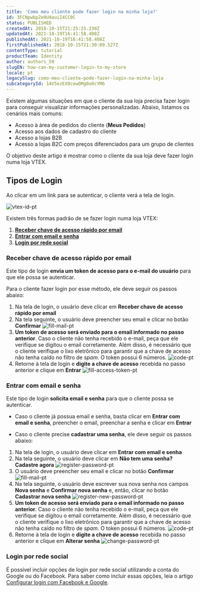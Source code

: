 ```yaml
---
title: 'Como meu cliente pode fazer login na minha loja?'
id: 3FCNpwbpZe0U4auiI4CC0C
status: PUBLISHED
createdAt: 2018-10-15T21:25:25.230Z
updatedAt: 2021-10-19T16:41:58.408Z
publishedAt: 2021-10-19T16:41:58.408Z
firstPublishedAt: 2018-10-15T21:30:09.527Z
contentType: tutorial
productTeam: Identity
author: authors_59
slugEN: how-can-my-customer-login-to-my-store
locale: pt
legacySlug: como-meu-cliente-pode-fazer-login-na-minha-loja
subcategoryId: 14V5ezEX0cewOMg0o0cYM6
---
```


Existem algumas situações em que o cliente da sua loja precisa fazer login para conseguir visualizar informações personalizadas. Abaixo, listamos os cenários mais comuns:

- Acesso à área de pedidos do cliente (__Meus Pedidos__)
- Acesso aos dados de cadastro do cliente
- Acesso a lojas B2B 
- Acesso a lojas B2C com preços diferenciados para um grupo de clientes

O objetivo deste artigo é mostrar como o cliente da sua loja deve fazer login numa loja VTEX.

## Tipos de Login

Ao clicar em um link para se autenticar, o cliente verá a tela de login.

![vtex-id-pt](https://raw.githubusercontent.com/vtexdocs/help-center-content/refs/heads/main/_1.png)

Existem três formas padrão de se fazer login numa loja VTEX:

1. [__Receber chave de acesso rápido por email__](#receber-chave-de-acesso-rapido-por-email)
2. [__Entrar com email e senha__](#entrar-com-email-e-senha)
3. [__Login por rede social__](#login-por-rede-social)

### Receber chave de acesso rápido por email

Este tipo de login __envia um token de acesso para o e-mail do usuário__ para que ele possa se autenticar.

Para o cliente fazer login por esse método, ele deve seguir os passos abaixo:

1. Na tela de login, o usuário deve clicar em __Receber chave de acesso rápido por email__
2. Na tela seguinte, o usuário deve preencher seu email e clicar no botão __Confirmar__ ![fill-mail-pt](https://raw.githubusercontent.com/vtexdocs/help-center-content/refs/heads/main/_2.png)
3. __Um token de acesso será enviado para o email informado no passo anterior__. Caso o cliente não tenha recebido o e-mail, peça que ele verifique se digitou o email corretamente. Além disso, é necessário que o cliente verifique o lixo eletrônico para garantir que a chave de acesso não tenha caído no filtro de *spam*. O token possui 6 números. ![code-pt](https://raw.githubusercontent.com/vtexdocs/help-center-content/refs/heads/main/_3.png)
4. Retorne à tela de login e __digite a chave de acesso__ recebida no passo anterior e clique em __Entrar__ ![fill-access-token-pt](https://raw.githubusercontent.com/vtexdocs/help-center-content/refs/heads/main/_4.png)

### Entrar com email e senha

Este tipo de login __solicita email e senha__ para que o cliente possa se autenticar.

- Caso o cliente já possua email e senha, basta clicar em __Entrar com email e senha__, preencher o email, preenchar a senha e clicar em __Entrar__

- Caso o cliente precise __cadastrar uma senha__, ele deve seguir os passos abaixo:

1. Na tela de login, o usuário deve clicar em __Entrar com email e senha__
2. Na tela seguinte, o usuário deve clicar em  __Não tem uma senha? Cadastre agora__ ![register-password-pt](https://raw.githubusercontent.com/vtexdocs/help-center-content/refs/heads/main/_5.png)
3. O usuário deve preencher seu email e clicar no botão __Confirmar__ ![fill-mail-pt](https://raw.githubusercontent.com/vtexdocs/help-center-content/refs/heads/main/_6.png)
4. Na tela seguinte, o usuário deve escrever sua nova senha nos campos __Nova senha__ e __Confirmar nova senha__ e, então, clicar no botão __Cadastrar nova senha__ ![register-new-password-pt](https://raw.githubusercontent.com/vtexdocs/help-center-content/refs/heads/main/_7.png)
5. __Um token de acesso será enviado para o email informado no passo anterior__. Caso o cliente não tenha recebido o e-mail, peça que ele verifique se digitou o email corretamente. Além disso, é necessário que o cliente verifique o lixo eletrônico para garantir que a chave de acesso não tenha caído no filtro de *spam*. O token possui 6 números. ![code-pt](https://raw.githubusercontent.com/vtexdocs/help-center-content/refs/heads/main/_8.png)
6. Retorne à tela de login e __digite a chave de acesso__ recebida no passo anterior e clique em __Alterar senha__ ![change-password-pt](https://raw.githubusercontent.com/vtexdocs/help-center-content/refs/heads/main/_9.png)    

### Login por rede social

É possível incluir opções de login por rede social utilizando a conta do Google ou do Facebook. Para saber como incluir essas opções, leia o artigo [Configurar login com Facebook e Google](https://help.vtex.com/pt/tutorial/configuring-login-with-facebook-and-google--tutorials_513).
